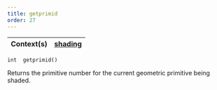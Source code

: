 ```yaml
---
title: getprimid
order: 27
---
```

| Context(s) | [shading](../contexts/shading.html) |
| --- | --- |

`int  getprimid()`

Returns the primitive number for the current geometric primitive being shaded.

